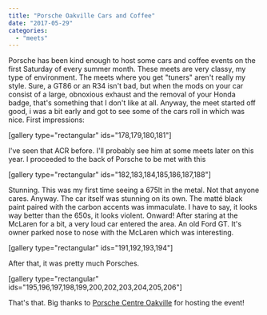 ```yaml
---
title: "Porsche Oakville Cars and Coffee"
date: "2017-05-29"
categories: 
  - "meets"
---
```


Porsche has been kind enough to host some cars and coffee events on the first Saturday of every summer month. These meets are very classy, my type of environment. The meets where you get "tuners" aren't really my style. Sure, a GT86 or an R34 isn't bad, but when the mods on your car consist of a large, obnoxious exhaust and the removal of your Honda badge, that's something that I don't like at all. Anyway, the meet started off good, i was a bit early and got to see some of the cars roll in which was nice. First impressions:

\[gallery type="rectangular" ids="178,179,180,181"\]

I've seen that ACR before. I'll probably see him at some meets later on this year. I proceeded to the back of Porsche to be met with this

\[gallery type="rectangular" ids="182,183,184,185,186,187,188"\]

Stunning. This was my first time seeing a 675lt in the metal. Not that anyone cares. Anyway. The car itself was stunning on its own. The matté black paint paired with the carbon accents was immaculate. I have to say, it looks way better than the 650s, it looks violent. Onward! After staring at the McLaren for a bit, a very loud car entered the area. An old Ford GT. It's owner parked nose to nose with the McLaren which was interesting.

\[gallery type="rectangular" ids="191,192,193,194"\]

After that, it was pretty much Porsches.

\[gallery type="rectangular" ids="195,196,197,198,199,200,202,203,204,205,206"\]

That's that. Big thanks to [Porsche Centre Oakville](https://www.porschecentreoakville.com) for hosting the event!
